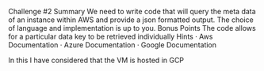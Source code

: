 Challenge #2
Summary
We need to write code that will query the meta data of an instance within AWS and provide a json formatted output. The choice of language and implementation is up to you.
Bonus Points
The code allows for a particular data key to be retrieved individually
Hints
·       Aws Documentation
·       Azure Documentation
·       Google Documentation


In this I have considered that the VM is hosted in GCP